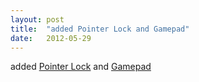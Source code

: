 ```yaml
---
layout: post
title:  "added Pointer Lock and Gamepad"
date:   2012-05-29
---
```


added <a href="http://www.w3.org/TR/pointerlock/">Pointer Lock</a> and <a href="http://www.w3.org/TR/gamepad/">Gamepad</a>
